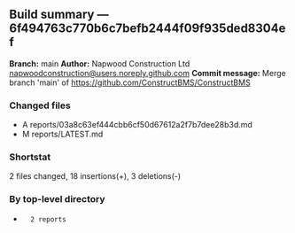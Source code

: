 ## Build summary — 6f494763c770b6c7befb2444f09f935ded8304ef

**Branch:** main **Author:** Napwood Construction Ltd <napwoodconstruction@users.noreply.github.com>
**Commit message:** Merge branch 'main' of https://github.com/ConstructBMS/ConstructBMS

### Changed files

- A reports/03a8c63ef444cbb6cf50d67612a2f7b7dee28b3d.md
- M reports/LATEST.md

### Shortstat

2 files changed, 18 insertions(+), 3 deletions(-)

### By top-level directory

-       2 reports
